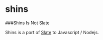 # shins
###Shins Is Not Slate

Shins is a port of [Slate](https://github.com/lord/slate) to Javascript / Nodejs. 
